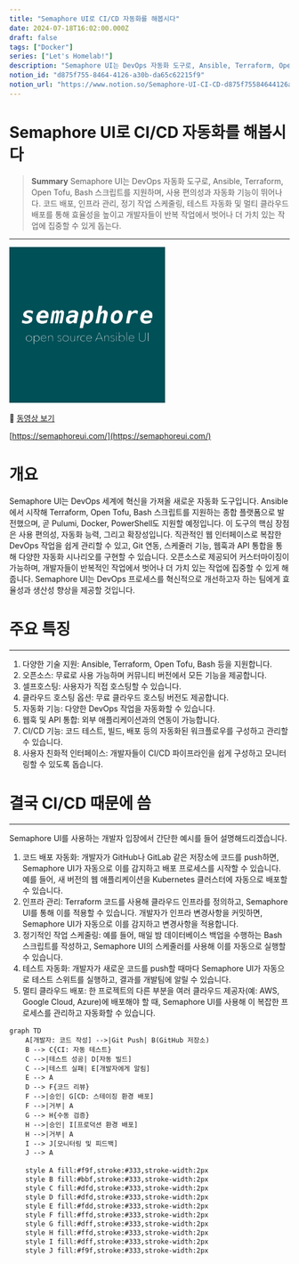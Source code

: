 ```yaml
---
title: "Semaphore UI로 CI/CD 자동화를 해봅시다"
date: 2024-07-18T16:02:00.000Z
draft: false
tags: ["Docker"]
series: ["Let's Homelab!"]
description: "Semaphore UI는 DevOps 자동화 도구로, Ansible, Terraform, Open Tofu, Bash 스크립트를 지원하며, 사용 편의성과 자동화 기능이 뛰어나다. 코드 배포, 인프라 관리, 정기 작업 스케줄링, 테스트 자동화 및 멀티 클라우드 배포를 통해 효율성을 높이고 개발자들이 반복 작업에서 벗어나 더 가치 있는 작업에 집중할 수 있게 돕는다."
notion_id: "d875f755-8464-4126-a30b-da65c62215f9"
notion_url: "https://www.notion.so/Semaphore-UI-CI-CD-d875f75584644126a30bda65c62215f9"
---
```


# Semaphore UI로 CI/CD 자동화를 해봅시다

> **Summary**
> Semaphore UI는 DevOps 자동화 도구로, Ansible, Terraform, Open Tofu, Bash 스크립트를 지원하며, 사용 편의성과 자동화 기능이 뛰어나다. 코드 배포, 인프라 관리, 정기 작업 스케줄링, 테스트 자동화 및 멀티 클라우드 배포를 통해 효율성을 높이고 개발자들이 반복 작업에서 벗어나 더 가치 있는 작업에 집중할 수 있게 돕는다.

---

![Image](image_82ec2e9c3f45.png)

🎥 [동영상 보기](https://www.youtube.com/watch?v=tc3tqMIN89U)

[https://semaphoreui.com/](https://semaphoreui.com/)

# 개요

Semaphore UI는 DevOps 세계에 혁신을 가져올 새로운 자동화 도구입니다. Ansible에서 시작해 Terraform, Open Tofu, Bash 스크립트를 지원하는 종합 플랫폼으로 발전했으며, 곧 Pulumi, Docker, PowerShell도 지원할 예정입니다.
이 도구의 핵심 장점은 사용 편의성, 자동화 능력, 그리고 확장성입니다. 직관적인 웹 인터페이스로 복잡한 DevOps 작업을 쉽게 관리할 수 있고, Git 연동, 스케줄러 기능, 웹훅과 API 통합을 통해 다양한 자동화 시나리오를 구현할 수 있습니다.
오픈소스로 제공되어 커스터마이징이 가능하며, 개발자들이 반복적인 작업에서 벗어나 더 가치 있는 작업에 집중할 수 있게 해줍니다. Semaphore UI는 DevOps 프로세스를 혁신적으로 개선하고자 하는 팀에게 효율성과 생산성 향상을 제공할 것입니다.

# 주요 특징

---

1. 다양한 기술 지원: Ansible, Terraform, Open Tofu, Bash 등을 지원합니다.
1. 오픈소스: 무료로 사용 가능하며 커뮤니티 버전에서 모든 기능을 제공합니다.
1. 셀프호스팅: 사용자가 직접 호스팅할 수 있습니다.
1. 클라우드 호스팅 옵션: 무료 클라우드 호스팅 버전도 제공합니다.
1. 자동화 기능: 다양한 DevOps 작업을 자동화할 수 있습니다.
1. 웹훅 및 API 통합: 외부 애플리케이션과의 연동이 가능합니다.
1. CI/CD 기능: 코드 테스트, 빌드, 배포 등의 자동화된 워크플로우를 구성하고 관리할 수 있습니다.
1. 사용자 친화적 인터페이스: 개발자들이 CI/CD 파이프라인을 쉽게 구성하고 모니터링할 수 있도록 돕습니다.
# 결국 CI/CD 때문에 씀

---

Semaphore UI를 사용하는 개발자 입장에서 간단한 예시를 들어 설명해드리겠습니다.

1. 코드 배포 자동화:
개발자가 GitHub나 GitLab 같은 저장소에 코드를 push하면, Semaphore UI가 자동으로 이를 감지하고 배포 프로세스를 시작할 수 있습니다. 예를 들어, 새 버전의 웹 애플리케이션을 Kubernetes 클러스터에 자동으로 배포할 수 있습니다.
1. 인프라 관리:
Terraform 코드를 사용해 클라우드 인프라를 정의하고, Semaphore UI를 통해 이를 적용할 수 있습니다. 개발자가 인프라 변경사항을 커밋하면, Semaphore UI가 자동으로 이를 감지하고 변경사항을 적용합니다.
1. 정기적인 작업 스케줄링:
예를 들어, 매일 밤 데이터베이스 백업을 수행하는 Bash 스크립트를 작성하고, Semaphore UI의 스케줄러를 사용해 이를 자동으로 실행할 수 있습니다.
1. 테스트 자동화:
개발자가 새로운 코드를 push할 때마다 Semaphore UI가 자동으로 테스트 스위트를 실행하고, 결과를 개발팀에 알릴 수 있습니다.
1. 멀티 클라우드 배포:
한 프로젝트의 다른 부분을 여러 클라우드 제공자(예: AWS, Google Cloud, Azure)에 배포해야 할 때, Semaphore UI를 사용해 이 복잡한 프로세스를 관리하고 자동화할 수 있습니다.

```mermaid
graph TD
    A[개발자: 코드 작성] -->|Git Push| B(GitHub 저장소)
    B --> C{CI: 자동 테스트}
    C -->|테스트 성공| D[자동 빌드]
    C -->|테스트 실패| E[개발자에게 알림]
    E --> A
    D --> F{코드 리뷰}
    F -->|승인| G[CD: 스테이징 환경 배포]
    F -->|거부| A
    G --> H{수동 검증}
    H -->|승인| I[프로덕션 환경 배포]
    H -->|거부| A
    I --> J[모니터링 및 피드백]
    J --> A

    style A fill:#f9f,stroke:#333,stroke-width:2px
    style B fill:#bbf,stroke:#333,stroke-width:2px
    style C fill:#dfd,stroke:#333,stroke-width:2px
    style D fill:#dfd,stroke:#333,stroke-width:2px
    style E fill:#fdd,stroke:#333,stroke-width:2px
    style F fill:#ffd,stroke:#333,stroke-width:2px
    style G fill:#dff,stroke:#333,stroke-width:2px
    style H fill:#ffd,stroke:#333,stroke-width:2px
    style I fill:#dff,stroke:#333,stroke-width:2px
    style J fill:#f9f,stroke:#333,stroke-width:2px
```


